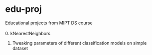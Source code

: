 # edu-proj
Educational projects from MIPT DS course
<br><br/>
     0. kNearestNeighbors
1. Tweaking parameters of different classification models on simple dataset




